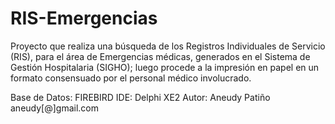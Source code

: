# RIS-Emergencias
Proyecto que realiza una búsqueda de los Registros Individuales de Servicio (RIS), para el área de Emergencias médicas, generados en el
Sistema de Gestión Hospitalaria (SIGHO); luego procede a la impresión en papel en un formato consensuado por el personal médico 
involucrado.

Base de Datos: FIREBIRD
IDE: Delphi XE2
Autor: Aneudy Patiño
aneudy[@]gmail.com

